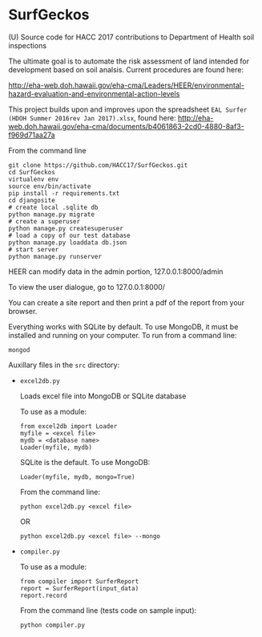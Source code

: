 # SurfGeckos
(U) Source code for HACC 2017 contributions to Department of Health soil inspections

The ultimate goal is to automate the risk assessment of land intended for development based on soil analsis. Current procedures are found here:

 http://eha-web.doh.hawaii.gov/eha-cma/Leaders/HEER/environmental-hazard-evaluation-and-environmental-action-levels

This project builds upon and improves upon the spreadsheet `EAL Surfer (HDOH Summer 2016rev Jan 2017).xlsx`, found here: http://eha-web.doh.hawaii.gov/eha-cma/documents/b4061863-2cd0-4880-8af3-f969d71aa27a



From the command line 
```
git clone https://github.com/HACC17/SurfGeckos.git
cd SurfGeckos
virtualenv env
source env/bin/activate
pip install -r requirements.txt
cd djangosite
# create local .sqlite db
python manage.py migrate
# create a superuser
python manage.py createsuperuser
# load a copy of our test database
python manage.py loaddata db.json
# start server
python manage.py runserver
```

HEER can modify data in the admin portion, 127.0.0.1:8000/admin

To view the user dialogue, go to 127.0.0.1:8000/

You can create a site report and then print a pdf of the report from your browser.

Everything works with SQLite by default. To use MongoDB, it must be installed and running on your computer. To run from a command line:
```
mongod
```

Auxillary files in the `src` directory:

* `excel2db.py`

	Loads excel file into MongoDB or SQLite database
	
	To use as a module:
	```
	from excel2db import Loader
	myfile = <excel file>
	mydb = <database name>
	Loader(myfile, mydb)
	```
	
	SQLite is the default. To use MongoDB:
	
	`Loader(myfile, mydb, mongo=True)`
	
	From the command line:

	`python excel2db.py <excel file>`
	
	OR
	
	`python excel2db.py <excel file> --mongo`

* `compiler.py`

	To use as a module:
	```
	from compiler import SurferReport
	report = SurferReport(input_data)
	report.record
	```

	From the command line (tests code on sample input):
	
	`python compiler.py`
